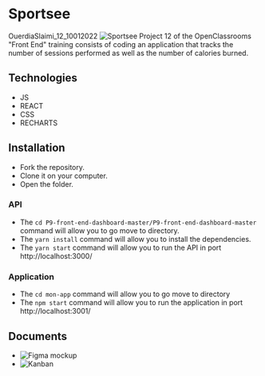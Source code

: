 # Sportsee
OuerdiaSlaimi_12_10012022
![Sportsee](../src/assets/logo.png)
Project 12 of the OpenClassrooms "Front End" training consists of coding an application that tracks the number of sessions performed as well as the number of calories burned.

## Technologies
- JS
- REACT
- CSS
- RECHARTS

## Installation
- Fork the repository.
- Clone it on your computer.
- Open the folder.

### API
- The `cd P9-front-end-dashboard-master/P9-front-end-dashboard-master` command will allow you to go move to directory.
- The `yarn install` command will allow you to install the dependencies.
- The `yarn start` command will allow you to run the API in port http://localhost:3000/

### Application
- The `cd mon-app` command will allow you to go move to directory
- The `npm start` command will allow you to run the application in port http://localhost:3001/

## Documents
- ![Figma mockup](https://www.figma.com/file/BMomGVZqLZb811mDMShpLu/UI-design-Sportify-FR?node-id=0%3A1&t=Ly39DZHvtXC3M5M0-0)
- ![Kanban](https://www.notion.so/Tableau-de-bord-SportSee-6686aa4b5f44417881a4884c9af5669e)


